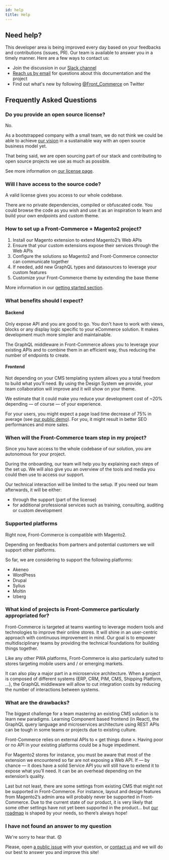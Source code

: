 ```yaml
---
id: help
title: Help
---
```


## Need help?

This developer area is being improved every day based on your feedbacks and
contributions (issues, PR). Our team is available to answer you in a timely
manner. Here are a few ways to contact us:

* Join the discussion in our
[Slack channel](https://join.slack.com/t/front-commerce/shared_invite/enQtMzI2OTEyMDYzOTkxLWY0Y2JjYmRmNGQ2MWM1NzQyMjQwNzlmYzJmYzgzNTIwYzQ3MDVkMWZiYmYwNWFhODhmYWM5OTI4YjdiZDJkY2Q)
* [Reach us by email](mailto:contact@front-commerce.com) for
questions about this documentation and the project
* Find out what's new by following
[@Front_Commerce](https://twitter.com/Front_Commerce) on Twitter

## Frequently Asked Questions


### Do you provide an open source license?

No.

As a bootstrapped company with a small team, we do not think we could be able to
achieve [our vision](TODO) in a sustainable way with an open source
business model yet.

That being said, we are open sourcing part of our stack and contributing to open
source projects we use as much as possible.

See more information on [our license page](/license.html).

### Will I have access to the source code?

A valid license gives you access to our whole codebase.

There are no private dependencies, compiled or obfuscated code. You could browse
the code as you wish and use it as an inspiration to learn and build your own
endpoints and custom theme.

### How to set up a Front-Commerce + Magento2 project?

1.  Install our Magento extension to extend Magento2’s Web APIs
2.  Ensure that your custom extensions expose their services through the Web
    APIs
3.  Configure the solutions so Magento2 and Front-Commerce connector can
    communicate together
4.  If needed, add new GraphQL types and datasources to leverage your custom
    features
5.  Customize your Front-Commerce theme by extending the base theme

More information in our [getting started section](TODO).

### What benefits should I expect?

#### Backend

Only expose API and you are good to go. You don't have to work with views,
blocks or any display logic specific to your eCommerce solution. It makes
development much more simpler and maintainable.

The GraphQL middleware in Front-Commerce allows you to leverage your existing
APIs and to combine them in an efficient way, thus reducing the number of
endpoints to create.

#### Frontend

Not depending on your CMS templating system allows you a total freedom to build
what you’ll need. By using the Design System we provide, your team collaboration
will improve and it will show on your theme.

We estimate that it could make you reduce your development cost of ~20%
depending — of course — of your experience.

For your users, you might expect a page load time decrease of 75% in average
(see [our public demo](https://demo.front-commerce.com)). For you, it might
result in better SEO performances and more sales.

### When will the Front-Commerce team step in my project?

Since you have access to the whole codebase of our solution, you are autonomous
for your project.

During the onboarding, our team will help you by explaining each steps of the
set up. We will also give you an overview of the tools and media you could then
use to access our support.

Our technical interaction will be limited to the setup. If you need our team
afterwards, it will be either:

- through the support (part of the license)
- for additional professional services such as training, consulting, auditing or
  custom development

### Supported platforms

Right now, Front-Commerce is compatible with Magento2.

Depending on feedbacks from partners and potential customers we will support
other platforms.

So far, we are considering to support the following platforms:

- Akeneo
- WordPress
- Drupal
- Sylius
- Moltin
- Izberg

### What kind of projects is Front-Commerce particularly appropriated for?

Front-Commerce is targeted at teams wanting to leverage modern tools and
technologies to improve their online stores. It will shine in an user-centric
approach with continuous improvement in mind. Our goal is to empower
multidisciplinary teams by providing the technical foundations for building
things together.

Like any other PWA platforms, Front-Commerce is also particularly suited to
stores targeting mobile users and / or emerging markets.

It can also play a major part in a microservice architecture. When a project is
composed of different systems (ERP, CRM, PIM, CMS, Shipping Platform, …), the
GraphQL middleware will allow to cut integration costs by reducing the number of
interactions between systems.

### What are the drawbacks?

The biggest challenge for a team mastering an existing CMS solution is to learn
new paradigms. Learning Component based frontend (in React), the GraphQL query
language and microservices architecture using REST APIs can be tough in some
teams or projects due to existing culture.

Front-Commerce relies on external APIs to « get things done ». Having poor or no
API in your existing platforms could be a huge impediment.

For Magento2 stores for instance, you must be aware that most of the extension
we encountered so far are not exposing a Web API. If — by chance — it does have
a solid Service API you will still have to extend it to expose what you’ll need.
It can be an overhead depending on the extension’s quality.

Last but not least, there are some settings from existing CMS that might not be
supported in Front-Commerce. For instance, layout and design features from
Magento2’s admin area will probably never be supported in Front-Commerce. Due to
the current state of our product, it is very likely that some other settings
have not yet been supported in the product… but [our roadmap](/docs/appendices/roadmap.html) is
shaped by your needs, so there’s always hope!

### I have not found an answer to my question

We're sorry to hear that. 😟

Please, open
[a public issue](https://github.com/front-commerce/developers.front-commerce.com/issues)
with your question, or [contact us](mailto:contact@front-commerce.com) and we
will do our best to answer you and improve this site!
